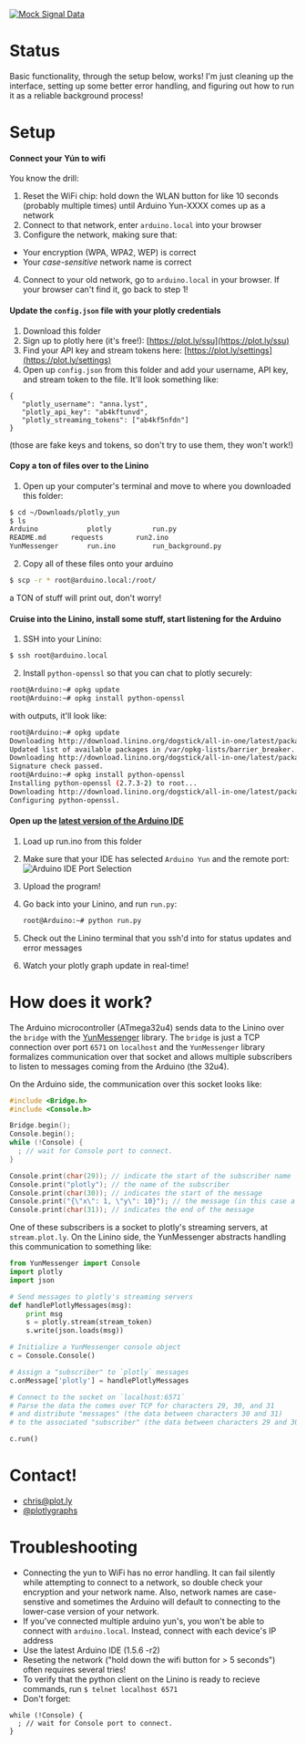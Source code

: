 [![Mock Signal Data](https://raw.github.com/plotly/Streaming-Demos/master/readme_gifs/real-timesensor.gif)](http://plot.ly/~streaming-demos/6)

# Status
Basic functionality, through the setup below, works! I'm just cleaning up the interface, setting up some better error handling, and figuring out how to run it as a reliable background process!


# Setup

#### Connect your Yún to wifi
You know the drill:

1. Reset the WiFi chip: hold down the WLAN button for like 10 seconds (probably multiple times) until Arduino Yun-XXXX comes up as a network
2. Connect to that network, enter `arduino.local` into your browser
3. Configure the network, making sure that:
 - Your encryption (WPA, WPA2, WEP) is correct
 - Your *case-sensitive* network name is correct
4. Connect to your old network, go to `arduino.local` in your browser. If your browser can't find it, go back to step 1!

#### Update the `config.json` file with your plotly credentials
1. Download this folder
2. Sign up to plotly here (it's free!): [https://plot.ly/ssu](https://plot.ly/ssu)
3. Find your API key and stream tokens here: [https://plot.ly/settings](https://plot.ly/settings)
4. Open up `config.json` from this folder and add your username, API key, and stream token to the file. It'll look something like:
 ```
 {
    "plotly_username": "anna.lyst",
    "plotly_api_key": "ab4kftunvd",
    "plotly_streaming_tokens": ["ab4kf5nfdn"]
 }
 ```

 (those are fake keys and tokens, so don't try to use them, they won't work!)

#### Copy a ton of files over to the Linino
1. Open up your computer's terminal and move to where you downloaded this folder:
 ```bash
 $ cd ~/Downloads/plotly_yun
 $ ls
 Arduino			plotly			run.py
 README.md		requests		run2.ino
 YunMessenger		run.ino			run_background.py
 ```

2. Copy all of these files onto your arduino
 ```bash
 $ scp -r * root@arduino.local:/root/
 ```
 a TON of stuff will print out, don't worry!

#### Cruise into the Linino, install some stuff, start listening for the Arduino
1. SSH into your Linino:
 ```bash
 $ ssh root@arduino.local
 ```

2. Install `python-openssl` so that you can chat to plotly securely:
 ```bash
 root@Arduino:~# opkg update
 root@Arduino:~# opkg install python-openssl
 ```
 with outputs, it'll look like:
 ```bash
 root@Arduino:~# opkg update
 Downloading http://download.linino.org/dogstick/all-in-one/latest/packages//Packages.gz.
 Updated list of available packages in /var/opkg-lists/barrier_breaker.
 Downloading http://download.linino.org/dogstick/all-in-one/latest/packages//Packages.sig.
 Signature check passed.
 root@Arduino:~# opkg install python-openssl
 Installing python-openssl (2.7.3-2) to root...
 Downloading http://download.linino.org/dogstick/all-in-one/latest/packages//python-openssl_2.7.3-2_ar71xx.ipk.
 Configuring python-openssl.
 ```


#### Open up the [latest version of the Arduino IDE](http://arduino.cc/en/main/software)
1. Load up run.ino from this folder
2. Make sure that your IDE has selected `Arduino Yun` and the remote port:
![Arduino IDE Port Selection](http://new.tinygrab.com/c751bc2ee2ee7fe227a406dbdb8a3d6dfb53b00b29.png)
3. Upload the program!
4. Go back into your Linino, and run `run.py`:
   ```bash
   root@Arduino:~# python run.py
   ```

5. Check out the Linino terminal that you ssh'd into for status updates and error messages
6. Watch your plotly graph update in real-time!

# How does it work?

The Arduino microcontroller (ATmega32u4) sends data to the Linino over the `bridge` with the [YunMessenger](https://github.com/plotly/YunMessenger) library. The `bridge` is just a TCP connection over port `6571` on `localhost` and the `YunMessenger` library formalizes communication over that socket and allows multiple subscribers to listen to messages coming from the Arduino (the 32u4).

On the Arduino side, the communication over this socket looks like:
```C
#include <Bridge.h>
#include <Console.h>

Bridge.begin();
Console.begin();
while (!Console) {
  ; // wait for Console port to connect.
}

Console.print(char(29)); // indicate the start of the subscriber name
Console.print("plotly"); // the name of the subscriber
Console.print(char(30)); // indicates the start of the message
Console.print("{\"x\": 1, \"y\": 10}"); // the message (in this case a plotly formatted JSON object)
Console.print(char(31)); // indicates the end of the message
```

One of these subscribers is a socket to plotly's streaming servers, at `stream.plot.ly`. On the Linino side, the YunMessenger abstracts handling this communication to something like:

```python
from YunMessenger import Console
import plotly
import json

# Send messages to plotly's streaming servers
def handlePlotlyMessages(msg):
    print msg
    s = plotly.stream(stream_token)
    s.write(json.loads(msg))

# Initialize a YunMessenger console object
c = Console.Console()

# Assign a "subscriber" to `plotly` messages
c.onMessage['plotly'] = handlePlotlyMessages

# Connect to the socket on `localhost:6571` 
# Parse the data the comes over TCP for characters 29, 30, and 31
# and distribute "messages" (the data between characters 30 and 31)
# to the associated "subscriber" (the data between characters 29 and 30).

c.run()

```

# Contact!
- <chris@plot.ly>
- [@plotlygraphs](https://twitter.com/plotlygraphs)


# Troubleshooting
- Connecting the yun to WiFi has no error handling. It can fail silently while attempting to connect to a network, so double check your encryption and your network name. Also, network names are case-senstive and sometimes the Arduino will default to connecting to the lower-case version of your network.
- If you've connected multiple arduino yun's, you won't be able to connect with `arduino.local`. Instead, connect with each device's IP address
- Use the latest Arduino IDE (1.5.6 -r2)
- Reseting the network ("hold down the wifi button for > 5 seconds") often requires several tries!
- To verify that the python client on the Linino is ready to recieve commands, run `$ telnet localhost 6571`
- Don't forget:
```
while (!Console) {
  ; // wait for Console port to connect.
}
```
